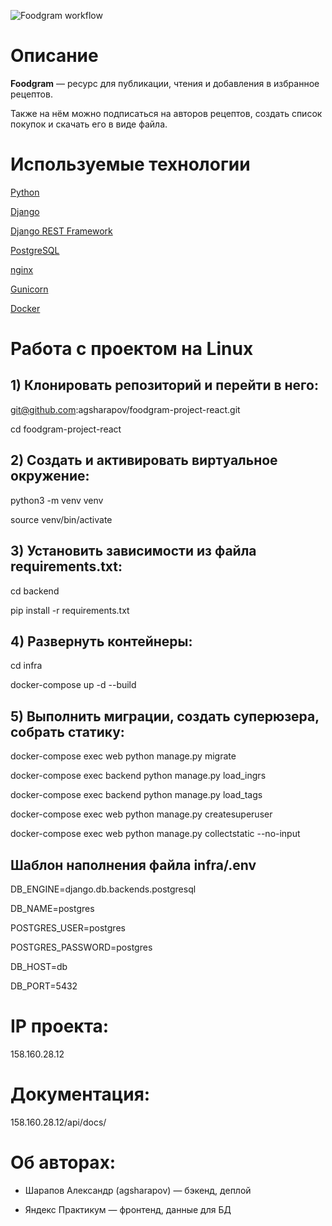 ![Foodgram workflow](https://github.com/agsharapov/foodgram-project-react/actions/workflows/foodgram_workflow.yml/badge.svg?branch=main)

# Описание

**Foodgram** — ресурс для публикации, чтения и добавления в избранное рецептов.

Также на нём можно подписаться на авторов рецептов, создать список покупок и скачать его в виде файла.

# Используемые технологии
 
[Python](https://www.python.org/)
 
[Django](https://www.djangoproject.com/)
 
[Django REST Framework](https://www.django-rest-framework.org/)

[PostgreSQL](https://www.postgresql.org/)

[nginx](https://nginx.org/)

[Gunicorn](https://gunicorn.org/)

[Docker](https://www.docker.com/)

# Работа с проектом на Linux
 
## 1) Клонировать репозиторий и перейти в него:
 
git@github.com:agsharapov/foodgram-project-react.git
 
cd foodgram-project-react
 
## 2) Cоздать и активировать виртуальное окружение:
 
python3 -m venv venv
 
source venv/bin/activate
 
## 3) Установить зависимости из файла requirements.txt:

cd backend

pip install -r requirements.txt
 
## 4) Развернуть контейнеры:
 
cd infra
 
docker-compose up -d --build
 
## 5) Выполнить миграции, создать суперюзера, собрать статику:
 
docker-compose exec web python manage.py migrate

docker-compose exec backend python manage.py load_ingrs

docker-compose exec backend python manage.py load_tags
 
docker-compose exec web python manage.py createsuperuser
 
docker-compose exec web python manage.py collectstatic --no-input
 
## Шаблон наполнения файла infra/.env
 
DB_ENGINE=django.db.backends.postgresql
 
DB_NAME=postgres
 
POSTGRES_USER=postgres
 
POSTGRES_PASSWORD=postgres
 
DB_HOST=db
 
DB_PORT=5432

# IP проекта:

158.160.28.12

# Документация:

158.160.28.12/api/docs/

# Об авторах:

* Шарапов Александр (agsharapov) — бэкенд, деплой

* Яндекс Практикум — фронтенд, данные для БД